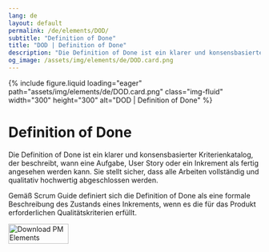 ```yaml
---
lang: de
layout: default
permalink: /de/elements/DOD/
subtitle: "Definition of Done"
title: "DOD | Definition of Done"
description: "Die Definition of Done ist ein klarer und konsensbasierter Kriterienkatalog, der beschreibt, wann eine Aufgabe, User Story oder ein Inkrement als fertig angesehen werden kann. Sie stellt sicher, dass alle Arbeiten vollständig und qualitativ hochwertig abgeschlossen werden.   Gemäß Scrum Guide definiert sich die Definition of Done als eine formale Beschreibung des Zustands eines Inkrements, wenn es die für das Produkt erforderlichen Qualitätskriterien erfüllt."
og_image: /assets/img/elements/de/DOD.card.png
---
```


{% include figure.liquid loading="eager" path="assets/img/elements/de/DOD.card.png" class="img-fluid" width="300" height="300" alt="DOD | Definition of Done" %}

# Definition of Done

Die Definition of Done ist ein klarer und konsensbasierter Kriterienkatalog, der beschreibt, wann eine Aufgabe, User Story oder ein Inkrement als fertig angesehen werden kann. Sie stellt sicher, dass alle Arbeiten vollständig und qualitativ hochwertig abgeschlossen werden. 

Gemäß Scrum Guide definiert sich die Definition of Done als eine formale Beschreibung des Zustands eines Inkrements, wenn es die für das Produkt erforderlichen Qualitätskriterien erfüllt.

<a href="https://apps.apple.com/app/apple-store/id6738084498?pt=127441684&ct=website&mt=8">
  <img src="{{ "assets/img/en/appstore.png" | relative_url }}" width="120" height="40" alt="Download PM Elements">
</a>
